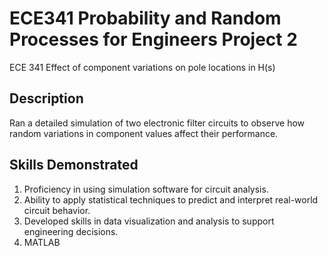 # ECE341 Probability and Random Processes for Engineers Project 2
ECE 341 Effect of component variations on pole locations in H(s)

## Description ##
Ran a detailed simulation of two electronic filter circuits to observe how random variations in component values affect their performance. 

## Skills Demonstrated ##
1. Proficiency in using simulation software for circuit analysis.
2. Ability to apply statistical techniques to predict and interpret real-world circuit behavior.
3. Developed skills in data visualization and analysis to support engineering decisions.
4. MATLAB







